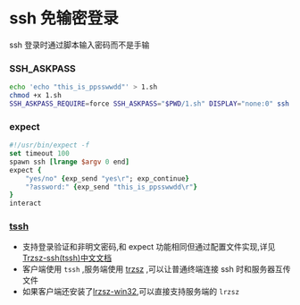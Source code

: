 # ssh 免输密登录
ssh 登录时通过脚本输入密码而不是手输
### SSH_ASKPASS
```bash
echo 'echo "this_is_ppsswwdd"' > 1.sh
chmod +x 1.sh
SSH_ASKPASS_REQUIRE=force SSH_ASKPASS="$PWD/1.sh" DISPLAY="none:0" ssh user@host
```
### expect
```tcl
#!/usr/bin/expect -f
set timeout 100
spawn ssh [lrange $argv 0 end]
expect {
    "yes/no" {exp_send "yes\r"; exp_continue}
    "?assword:" {exp_send "this_is_ppsswwdd\r"}
}
interact
```
### [tssh](https://github.com/trzsz/trzsz-ssh)
* 支持登录验证和非明文密码,和 expect 功能相同但通过配置文件实现,详见[Trzsz-ssh(tssh)中文文档](https://trzsz.github.io/cn/ssh#section-6)
* 客户端使用 `tssh` ,服务端使用 [trzsz](https://github.com/trzsz/trzsz) ,可以让普通终端连接 ssh 时和服务器互传文件
* 如果客户端还安装了[lrzsz-win32](https://github.com/trzsz/lrzsz-win32),可以直接支持服务端的 `lrzsz`